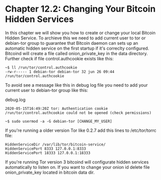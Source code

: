 # Chapter 12.2: Changing Your Bitcoin Hidden Services

In this chapter we will show you how to create or change your local Bitcoin Hidden Service.   To archieve this we need to add current user to tor or debian-tor group to guarantee that Bitcoin daemon can sets up an automatic hidden service on the first startup if it's correclty configured.    Bitcoind will create a file called onion_private_key in the data directory.  Further check if file control.authcookie exists like this:

```
~$ ll /run/tor/control.authcookie
-rw-r----- 1 debian-tor debian-tor 32 jun 26 09:44 /run/tor/control.authcookie
```

To avoid see a message like this in debug log file you need to add your current user to debian-tor group like this:

debug.log

```
2020-05-15T16:49:20Z tor: Authentication cookie /run/tor/control.authcookie could not be opened (check permissions)
```

```
~$ sudo usermod -a -G debian-tor [CHANGE_MY_USER]
```

If you're running a older version Tor like 0.2.7 add this lines to /etc/tor/torrc file:

```
HiddenServiceDir /var/lib/tor/bitcoin-service/
HiddenServicePort 8333 127.0.0.1:8333
HiddenServicePort 18333 127.0.0.1:18333
```
If you're running Tor version 3 bitcoind will configurate hidden services automatically to listen on.   If you want to change your onion id delete file onion_private_key located in bitcoin data dir.

